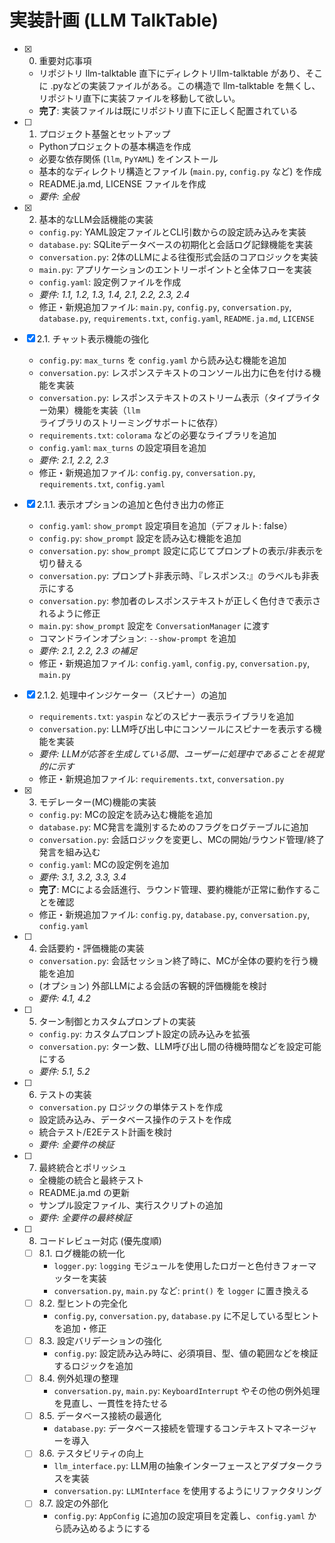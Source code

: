 # 実装計画 (LLM TalkTable)

- [x] 0. 重要対応事項
  - リポジトリ llm-talktable 直下にディレクトリllm-talktable があり、そこに .pyなどの実装ファイルがある。この構造で llm-talktable を無くし、リポジトリ直下に実装ファイルを移動して欲しい。
  - **完了**: 実装ファイルは既にリポジトリ直下に正しく配置されている

- [ ] 1. プロジェクト基盤とセットアップ
  - Pythonプロジェクトの基本構造を作成
  - 必要な依存関係 (`llm`, `PyYAML`) をインストール
  - 基本的なディレクトリ構造とファイル (`main.py`, `config.py` など) を作成
  - README.ja.md, LICENSE ファイルを作成
  - _要件: 全般_

- [x] 2. 基本的なLLM会話機能の実装
  - `config.py`: YAML設定ファイルとCLI引数からの設定読み込みを実装
  - `database.py`: SQLiteデータベースの初期化と会話ログ記録機能を実装
  - `conversation.py`: 2体のLLMによる往復形式会話のコアロジックを実装
  - `main.py`: アプリケーションのエントリーポイントと全体フローを実装
  - `config.yaml`: 設定例ファイルを作成
  - _要件: 1.1, 1.2, 1.3, 1.4, 2.1, 2.2, 2.3, 2.4_
  - 修正・新規追加ファイル: `main.py`, `config.py`, `conversation.py`, `database.py`, `requirements.txt`, `config.yaml`, `README.ja.md`, `LICENSE`

- [x] 2.1. チャット表示機能の強化
  - `config.py`: `max_turns` を `config.yaml` から読み込む機能を追加
  - `conversation.py`: レスポンステキストのコンソール出力に色を付ける機能を実装
  - `conversation.py`: レスポンステキストのストリーム表示（タイプライター効果）機能を実装（`llm` ライブラリのストリーミングサポートに依存）
  - `requirements.txt`: `colorama` などの必要なライブラリを追加
  - `config.yaml`: `max_turns` の設定項目を追加
  - _要件: 2.1, 2.2, 2.3_
  - 修正・新規追加ファイル: `config.py`, `conversation.py`, `requirements.txt`, `config.yaml`

- [x] 2.1.1. 表示オプションの追加と色付き出力の修正
  - `config.yaml`: `show_prompt` 設定項目を追加（デフォルト: false）
  - `config.py`: `show_prompt` 設定を読み込む機能を追加
  - `conversation.py`: `show_prompt` 設定に応じてプロンプトの表示/非表示を切り替える
  - `conversation.py`: プロンプト非表示時、『レスポンス:』のラベルも非表示にする
  - `conversation.py`: 参加者のレスポンステキストが正しく色付きで表示されるように修正
  - `main.py`: `show_prompt` 設定を `ConversationManager` に渡す
  - コマンドラインオプション: `--show-prompt` を追加
  - _要件: 2.1, 2.2, 2.3 の補足_
  - 修正・新規追加ファイル: `config.yaml`, `config.py`, `conversation.py`, `main.py`

- [x] 2.1.2. 処理中インジケーター（スピナー）の追加
  - `requirements.txt`: `yaspin` などのスピナー表示ライブラリを追加
  - `conversation.py`: LLM呼び出し中にコンソールにスピナーを表示する機能を実装
  - _要件: LLMが応答を生成している間、ユーザーに処理中であることを視覚的に示す_
  - 修正・新規追加ファイル: `requirements.txt`, `conversation.py`

- [x] 3. モデレーター(MC)機能の実装
  - `config.py`: MCの設定を読み込む機能を追加
  - `database.py`: MC発言を識別するためのフラグをログテーブルに追加
  - `conversation.py`: 会話ロジックを変更し、MCの開始/ラウンド管理/終了発言を組み込む
  - `config.yaml`: MCの設定例を追加
  - _要件: 3.1, 3.2, 3.3, 3.4_
  - **完了**: MCによる会話進行、ラウンド管理、要約機能が正常に動作することを確認
  - 修正・新規追加ファイル: `config.py`, `database.py`, `conversation.py`, `config.yaml`

- [ ] 4. 会話要約・評価機能の実装
  - `conversation.py`: 会話セッション終了時に、MCが全体の要約を行う機能を追加
  - (オプション) 外部LLMによる会話の客観的評価機能を検討
  - _要件: 4.1, 4.2_

- [ ] 5. ターン制御とカスタムプロンプトの実装
  - `config.py`: カスタムプロンプト設定の読み込みを拡張
  - `conversation.py`: ターン数、LLM呼び出し間の待機時間などを設定可能にする
  - _要件: 5.1, 5.2_

- [ ] 6. テストの実装
  - `conversation.py` ロジックの単体テストを作成
  - 設定読み込み、データベース操作のテストを作成
  - 統合テスト/E2Eテスト計画を検討
  - _要件: 全要件の検証_

- [ ] 7. 最終統合とポリッシュ
  - 全機能の統合と最終テスト
  - README.ja.md の更新
  - サンプル設定ファイル、実行スクリプトの追加
  - _要件: 全要件の最終検証_

- [ ] 8. コードレビュー対応 (優先度順)
  - [ ] 8.1. ログ機能の統一化
    - `logger.py`: `logging` モジュールを使用したロガーと色付きフォーマッターを実装
    - `conversation.py`, `main.py` など: `print()` を `logger` に置き換える
  - [ ] 8.2. 型ヒントの完全化
    - `config.py`, `conversation.py`, `database.py` に不足している型ヒントを追加・修正
  - [ ] 8.3. 設定バリデーションの強化
    - `config.py`: 設定読み込み時に、必須項目、型、値の範囲などを検証するロジックを追加
  - [ ] 8.4. 例外処理の整理
    - `conversation.py`, `main.py`: `KeyboardInterrupt` やその他の例外処理を見直し、一貫性を持たせる
  - [ ] 8.5. データベース接続の最適化
    - `database.py`: データベース接続を管理するコンテキストマネージャーを導入
  - [ ] 8.6. テスタビリティの向上
    - `llm_interface.py`: LLM用の抽象インターフェースとアダプタークラスを実装
    - `conversation.py`: `LLMInterface` を使用するようにリファクタリング
  - [ ] 8.7. 設定の外部化
    - `config.py`: `AppConfig` に追加の設定項目を定義し、`config.yaml` から読み込めるようにする